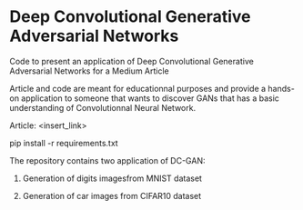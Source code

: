 # Deep Convolutional Generative Adversarial Networks
Code to present an application of Deep Convolutional Generative Adversarial Networks for a Medium Article

Article and code are meant for educationnal purposes and provide a hands-on application to someone that wants to discover GANs that has a basic understanding of Convolutionnal Neural Network.


Article: <insert_link>

pip install -r requirements.txt

The repository contains two application of DC-GAN:

1) Generation of digits imagesfrom MNIST dataset

2) Generation of car images from CIFAR10 dataset
